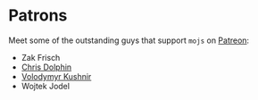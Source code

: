 # Patrons

Meet some of the outstanding guys that support `mojs` on [Patreon](https://patreon.com/user?u=3219311&utm_medium=social&utm_source=twitter&utm_campaign=creatorshare):

- Zak Frisch
- [Chris Dolphin](https://github.com/likethemammal/)
- [Volodymyr Kushnir](https://twitter.com/VovaKushnir)
- Wojtek Jodel